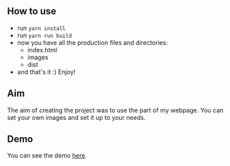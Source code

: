 
<h2>How to use</h2>
<ul>
  <li>run <code>yarn install</code></li>
  <li>run <code>yarn run build</code></li>
  <li>now you have all the production files and directories:
  <ul>
    <li>index.html</li>
    <li>images</li>
    <li>dist</li>
  </ul>
  <li>and that's it :) Enjoy!</li>
</ul>

<h2>Aim</h2>
<p>The aim of creating the project was to use the part of my webpage. You can set your own images and set it up to your needs.</p>

<h2>Demo</h2>
<p>You can see the demo <a href="https://www.skowronek.art.pl/just_bird/">here</a>.</p>
